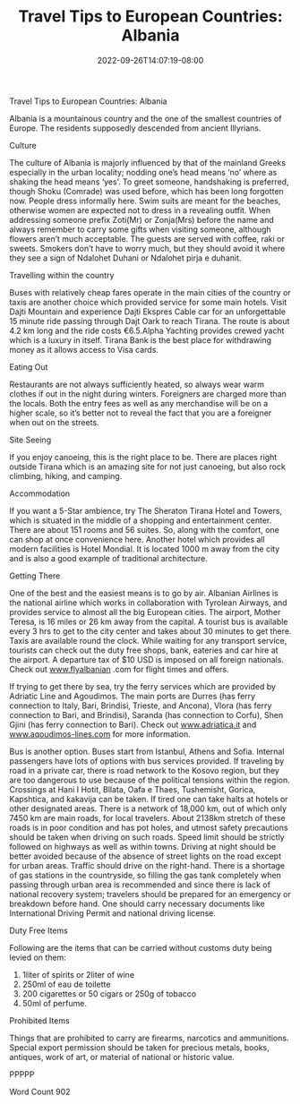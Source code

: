 ﻿---
title: "Travel Tips to European Countries: Albania"
date: 2022-09-26T14:07:19-08:00
description: "Travel Tips To European Countries Tips for Web Success"
featured_image: "/images/Travel Tips To European Countries.jpg"
tags: ["Travel Tips To European Countries"]
---

Travel Tips to European Countries: Albania

Albania is a mountainous country and the one of the smallest countries of Europe. The residents supposedly descended from ancient Illyrians.

Culture

The culture of Albania is majorly influenced by that of the mainland Greeks especially in the urban locality; nodding one’s head means ‘no’ where as shaking the head means ‘yes’. To greet someone, handshaking is preferred, though Shoku (Comrade) was used before, which has been long forgotten now. People dress informally here. Swim suits are meant for the beaches, otherwise women are expected not to dress in a revealing outfit. When addressing someone prefix Zoti(Mr) or Zonja(Mrs) before the name and always remember to carry some gifts when visiting someone, although flowers aren’t much acceptable. The guests are served with coffee, raki or sweets. Smokers don’t have to worry much, but they should avoid it where they see a sign of Ndalohet Duhani or Ndalohet pirja e duhanit. 

Travelling within the country

Buses with relatively cheap fares operate in the main cities of the country or taxis are another choice which provided service for some main hotels.
Visit Dajti Mountain and experience Dajti Ekspres Cable car for an unforgettable 15 minute ride passing through Dajt Oark to reach Tirana. The route is about 4.2 km long and the ride costs €6.5.Alpha Yachting provides crewed yacht which is a luxury in itself. Tirana Bank is the best place for withdrawing money as it allows access to Visa cards. 

Eating Out

Restaurants are not always sufficiently heated, so always wear warm clothes if out in the night during winters. Foreigners are charged more than the locals. Both the entry fees as well as any merchandise will be on a higher scale, so it’s better not to reveal the fact that you are a foreigner when out on the streets.

Site Seeing

If you enjoy canoeing, this is the right place to be. There are places right outside Tirana which is an amazing site for not just canoeing, but also rock climbing, hiking, and camping. 

Accommodation

If you want a 5-Star ambience, try The Sheraton Tirana Hotel and Towers, which is situated in the middle of a shopping and entertainment center. There are about 151 rooms and 56 suites. So, along with the comfort, one can shop at once convenience here. Another hotel which provides all modern facilities is Hotel Mondial. It is located 1000 m away from the city and is also a good example of traditional architecture.

Getting There

One of the best and the easiest means is to go by air. Albanian Airlines is the national airline which works in collaboration with Tyrolean Airways, and provides service to almost all the big European cities. The airport, Mother Teresa, is 16 miles or 26 km away from the capital. A tourist bus is available every 3 hrs to get to the city center and takes about 30 minutes to get there. Taxis are available round the clock. While waiting for any transport service, tourists can check out the duty free shops, bank, eateries and car hire at the airport. A departure tax of $10 USD is imposed on all foreign nationals. Check out www.flyalbanian .com for flight times and offers.

If trying to get there by sea, try the ferry services which are provided by Adriatic Line and Agoudimos. The main ports are Durres (has ferry connection to Italy, Bari, Brindisi, Trieste, and Ancona), Vlora (has ferry connection to Bari, and Brindisi), Saranda (has connection to Corfu), Shen Gjini (has ferry connection to Bari). Check out www.adriatica.it and www.aqoudimos-lines.com for more information. 

Bus is another option. Buses start from Istanbul, Athens and Sofia. Internal passengers have lots of options with bus services provided. If traveling by road in a private car, there is road network to the Kosovo region, but they are too dangerous to use because of the political tensions within the region. Crossings at Hani I Hotit, Bllata, Oafa e Thaes, Tushemisht, Gorica, Kapshtica, and kakavija can be taken. If tired one can take halts at hotels or other designated areas. There is a network of 18,000 km, out of which only 7450 km are main roads, for local travelers. About 2138km stretch of these roads is in poor condition and has pot holes, and utmost safety precautions should be taken when driving on such roads. Speed limit should be strictly followed on highways as well as within towns. Driving at night should be better avoided because of the absence of street lights on the road except for urban areas. Traffic should drive on the right-hand. There is a shortage of gas stations in the countryside, so filling the gas tank completely when passing through urban area is recommended and since there is lack of national recovery system; travelers should be prepared for an emergency or breakdown before hand. One should carry necessary documents like International Driving Permit and national driving license.

Duty Free Items

Following are the items that can be carried without customs duty being levied on them: 
1. 1liter of spirits or 2liter of wine
2. 250ml of eau de toilette
3. 200 cigarettes or 50 cigars or 250g of tobacco
4. 50ml of perfume.

Prohibited Items

Things that are prohibited to carry are firearms, narcotics and ammunitions. Special export permission should be taken for precious metals, books, antiques, work of art, or material of national or historic value.

PPPPP

Word Count 902



